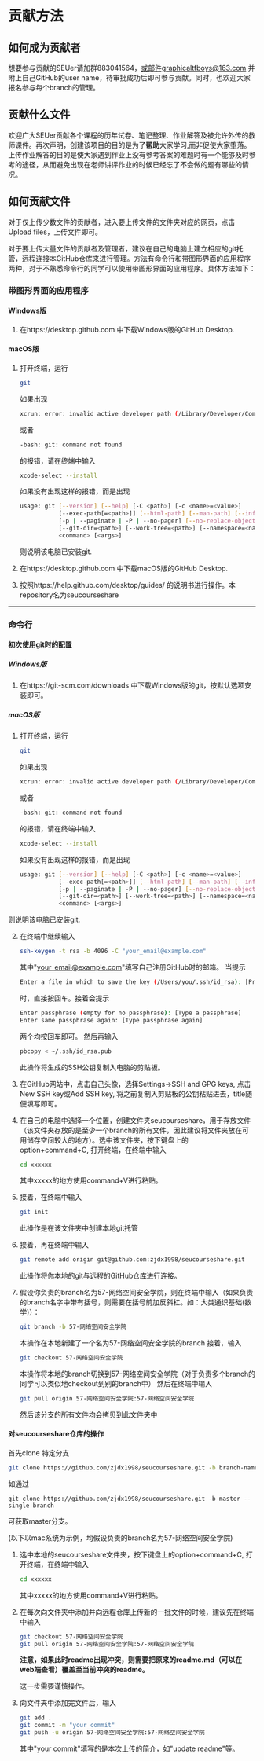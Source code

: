 # 贡献方法

## 如何成为贡献者

想要参与贡献的SEUer请加群883041564，或邮件graphicaltfboys@163.com 并附上自己GitHub的user name，待审批成功后即可参与贡献。同时，也欢迎大家报名参与每个branch的管理。

## 贡献什么文件

欢迎广大SEUer贡献各个课程的历年试卷、笔记整理、作业解答及被允许外传的教师课件。再次声明，创建该项目的目的是为了**帮助**大家学习,而非促使大家堕落。上传作业解答的目的是使大家遇到作业上没有参考答案的难题时有一个能够及时参考的途径，从而避免出现在老师讲评作业的时候已经忘了不会做的题有哪些的情况。

## 如何贡献文件

对于仅上传少数文件的贡献者，进入要上传文件的文件夹对应的网页，点击Upload files，上传文件即可。

对于要上传大量文件的贡献者及管理者，建议在自己的电脑上建立相应的git托管，远程连接本GitHub仓库来进行管理。方法有命令行和带图形界面的应用程序两种，对于不熟悉命令行的同学可以使用带图形界面的应用程序。具体方法如下：

### 带图形界面的应用程序

#### Windows版

1. 在https://desktop.github.com 中下载Windows版的GitHub Desktop.

#### macOS版

1. 打开终端，运行

     ```bash
     git
     ```
     如果出现
     ```bash
     xcrun: error: invalid active developer path (/Library/Developer/CommandLineTools), missing xcrun at: /Library/Developer/CommandLineTools/usr/bin/xcrun
     ```
     或者
     ```bash
     -bash: git: command not found
     ```
     的报错，请在终端中输入

     ```bash
     xcode-select --install
     ```

     如果没有出现这样的报错，而是出现
     ```bash
     usage: git [--version] [--help] [-C <path>] [-c <name>=<value>]
                [--exec-path[=<path>]] [--html-path] [--man-path] [--info-path]
                [-p | --paginate | -P | --no-pager] [--no-replace-objects] [--bare]
                [--git-dir=<path>] [--work-tree=<path>] [--namespace=<name>]
                <command> [<args>]
     ```

   则说明该电脑已安装git.
2. 在https://desktop.github.com 中下载macOS版的GitHub Desktop.
3. 按照https://help.github.com/desktop/guides/ 的说明书进行操作。本repository名为seucourseshare

---
### 命令行
#### 初次使用git时的配置

  ##### Windows版

  1. 在https://git-scm.com/downloads 中下载Windows版的git，按默认选项安装即可。
	
  ##### macOS版

  1. 打开终端，运行

     ```bash
     git
     ```
     如果出现
     ```bash
     xcrun: error: invalid active developer path (/Library/Developer/CommandLineTools), missing xcrun at: /Library/Developer/CommandLineTools/usr/bin/xcrun
     ```
     或者
     ```bash
     -bash: git: command not found
     ```
     的报错，请在终端中输入

     ```bash
     xcode-select --install
     ```

     如果没有出现这样的报错，而是出现
     ```bash
     usage: git [--version] [--help] [-C <path>] [-c <name>=<value>]
                [--exec-path[=<path>]] [--html-path] [--man-path] [--info-path]
                [-p | --paginate | -P | --no-pager] [--no-replace-objects] [--bare]
                [--git-dir=<path>] [--work-tree=<path>] [--namespace=<name>]
                <command> [<args>]
     ```

   则说明该电脑已安装git.

  2. 在终端中继续输入

     ```bash
     ssh-keygen -t rsa -b 4096 -C "your_email@example.com"
     ```
     其中"your_email@example.com"填写自己注册GitHub时的邮箱。
     当提示
     ```bash
     Enter a file in which to save the key (/Users/you/.ssh/id_rsa): [Press enter]
     ```
     时，直接按回车。接着会提示
     ```bash
     Enter passphrase (empty for no passphrase): [Type a passphrase]
     Enter same passphrase again: [Type passphrase again]
     ```
     两个均按回车即可。
     然后再输入
     ```bash
     pbcopy < ~/.ssh/id_rsa.pub
     ```
     此操作将生成的SSH公钥复制入电脑的剪贴板。
  3. 在GitHub网站中，点击自己头像，选择Settings->SSH and GPG keys, 点击New SSH key或Add SSH key, 将之前复制入剪贴板的公钥粘贴进去，title随便填写即可。
  4. 在自己的电脑中选择一个位置，创建文件夹seucourseshare，用于存放文件（该文件夹存放的是至少一个branch的所有文件，因此建议将文件夹放在可用储存空间较大的地方）。选中该文件夹，按下键盘上的option+command+C, 打开终端，在终端中输入
     ```bash
     cd xxxxxx
     ```
     其中xxxxx的地方使用command+V进行粘贴。
  5. 接着，在终端中输入
     ```bash
     git init
     ```
     此操作是在该文件夹中创建本地git托管
  6. 接着，再在终端中输入
     ```bash
     git remote add origin git@github.com:zjdx1998/seucourseshare.git
     ```
     此操作将你本地的git与远程的GitHub仓库进行连接。
  7. 假设你负责的branch名为57-网络空间安全学院，则在终端中输入（如果负责的branch名字中带有括号，则需要在括号前加反斜杠。如：大类通识基础\(数学\)）：
     ```bash
     git branch -b 57-网络空间安全学院
     ```
     本操作在本地新建了一个名为57-网络空间安全学院的branch
     接着，输入
     ```bash
     git checkout 57-网络空间安全学院
     ```
     本操作将本地的branch切换到57-网络空间安全学院（对于负责多个branch的同学可以类似地checkout到别的branch中）
     然后在终端中输入

     ```bash
     git pull origin 57-网络空间安全学院:57-网络空间安全学院
     ```
     然后该分支的所有文件均会拷贝到此文件夹中

#### 对seucourseshare仓库的操作
首先clone 特定分支

```bash
git clone https://github.com/zjdx1998/seucourseshare.git -b branch-name --single branch 
```

如通过

`git clone https://github.com/zjdx1998/seucourseshare.git -b master --single branch `

可获取master分支。

(以下以mac系统为示例，均假设负责的branch名为57-网络空间安全学院)
1. 选中本地的seucourseshare文件夹，按下键盘上的option+command+C, 打开终端，在终端中输入
   ```bash
   cd xxxxxx
   ```
   其中xxxxx的地方使用command+V进行粘贴。

2. 在每次向文件夹中添加并向远程仓库上传新的一批文件的时候，建议先在终端中输入
   ```bash
   git checkout 57-网络空间安全学院
   git pull origin 57-网络空间安全学院:57-网络空间安全学院
   ```

   **注意，如果此时readme出现冲突，则需要把原来的readme.md（可以在web端查看）覆盖至当前冲突的readme。**

   这一步需要谨慎操作。

3. 向文件夹中添加完文件后，输入

   ```bash
   git add .
   git commit -m "your commit"
   git push -u origin 57-网络空间安全学院:57-网络空间安全学院
   ```
   其中"your commit"填写的是本次上传的简介，如"update readme"等。


